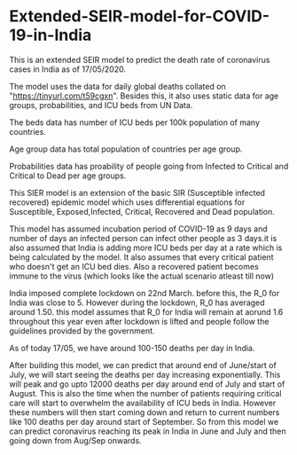 # Extended-SEIR-model-for-COVID-19-in-India
This is an extended SEIR model to predict the death rate of coronavirus cases in India as of 17/05/2020.

The model uses the data for daily global deaths collated on "https://tinyurl.com/t59cgxn". Besides this, it also uses static data for age groups, probabilities, and ICU beds from UN Data.

The beds data has number of ICU beds per 100k population of many countries.

Age group data has total population of countries per age group.

Probabilities data has proability of people going from Infected to Critical and Critical to Dead per age groups.

This SIER model is an extension of the basic SIR (Susceptible infected recovered) epidemic model which uses differential equations for Susceptible, Exposed,Infected, Critical, Recovered and Dead population.

This model has assumed incubation period of COVID-19 as 9 days and number of days an infected person can infect other people as 3 days.it is also assumed that India is adding more ICU beds per day at a rate which is being calculated by the model. It also assumes that every critical patient who doesn't get an ICU bed dies. Also a recovered patient becomes immune to the virus (which looks like the actual scenario atleast till now)

India imposed complete lockdown on 22nd March. before this, the R_0 for India was close to 5. However during the lockdown, R_0 has averaged around 1.50. this model assumes that R_0 for India will remain at aorund 1.6 throughout this year even after lockdown is lifted and people follow the guidelines provided by the government. 

As of today 17/05, we have around 100-150 deaths per day in India.

After building this model, we can predict that around end of June/start of July, we will start seeing the deaths per day increasing exponentially. This will peak and go upto 12000 deaths per day around end of July and start of August. This is also the time when the number of patients requiring critical care will start to overwhelm the availability of ICU beds in India. However these numbers will then start coming down and return to current numbers like 100 deaths per day around start of September. So from this model we can predict coronavirus reaching its peak in India in June and July and then going down from Aug/Sep onwards.



